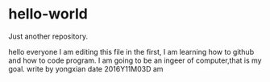 # hello-world
Just another repository.


hello everyone 
    I am editing this file in the first, I am learning how to github and how to code program. I am going to be an ingeer of computer,that is my goal. 
                                               write by yongxian
                                               date 2016Y11M03D am
